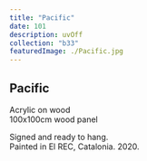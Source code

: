 ```yaml
---
title: "Pacific"
date: 101
description: uvOff
collection: "b33"
featuredImage: ./Pacific.jpg
---
```


## Pacific

Acrylic on wood<br/>
100x100cm wood panel

Signed and ready to hang.<br/>
Painted in El REC, Catalonia. 2020.